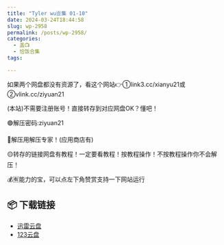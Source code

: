 ```yaml
---
title: "Tyler wu🈴集 01-10"
date: 2024-03-24T18:44:58
slug: wp-2958
permalink: /posts/wp-2958/
categories:
  - 盖📺
  - 恰饭合集
tags:

---
```


如果两个网盘都没有资源了，看这个网站👉①link3.cc/xianyu21或②vlink.cc/ziyuan21

(本站)不需要注册账号！直接转存到对应网盘OK？懂吧！

🟢解压密码:ziyuan21

🔵解压用解压专家！(应用商店有)

🟡转存的链接网盘有教程！一定要看教程！按教程操作！不按教程操作你不会解压！

💰🈶能力的宝，可以点左下角赞赏支持一下网站运行

## 📦 下载链接
- [迅雷云盘](https://blziyuan21.com/pay-download/2958?key=4dd06d401b&down_id=0)
- [123云盘](https://blziyuan21.com/pay-download/2958?key=4dd06d401b&down_id=1)

